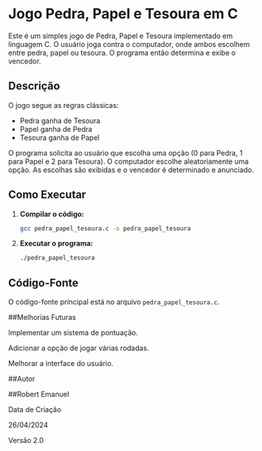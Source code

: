 # Jogo Pedra, Papel e Tesoura em C

Este é um simples jogo de Pedra, Papel e Tesoura implementado em linguagem C. O usuário joga contra o computador, onde ambos escolhem entre pedra, papel ou tesoura. O programa então determina e exibe o vencedor.

## Descrição

O jogo segue as regras clássicas:

*   Pedra ganha de Tesoura
*   Papel ganha de Pedra
*   Tesoura ganha de Papel

O programa solicita ao usuário que escolha uma opção (0 para Pedra, 1 para Papel e 2 para Tesoura). O computador escolhe aleatoriamente uma opção. As escolhas são exibidas e o vencedor é determinado e anunciado.

## Como Executar

1.  **Compilar o código:**

    ```bash
    gcc pedra_papel_tesoura.c -o pedra_papel_tesoura
    ```

2.  **Executar o programa:**

    ```bash
    ./pedra_papel_tesoura
    ```

## Código-Fonte

O código-fonte principal está no arquivo `pedra_papel_tesoura.c`.

##Melhorias Futuras

Implementar um sistema de pontuação.

Adicionar a opção de jogar várias rodadas.

Melhorar a interface do usuário.


##Autor

##Robert Emanuel

Data de Criação

26/04/2024

Versão 2.0
